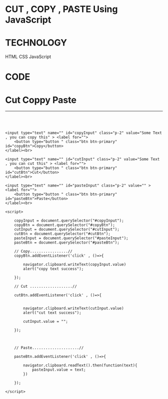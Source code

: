 # CUT , COPY , PASTE  Using  JavaScript

# TECHNOLOGY 
  HTML
  CSS
  JavaScript

# CODE
<!DOCTYPE html>
<html lang="en">
<head>
    <meta charset="UTF-8">
    <meta http-equiv="X-UA-Compatible" content="IE=edge">
    <meta name="viewport" content="width=device-width, initial-scale=1.0">
    <title>Document</title>
    <link href="https://cdn.jsdelivr.net/npm/bootstrap@5.3.0-alpha1/dist/css/bootstrap.min.css" rel="stylesheet" integrity="sha384-GLhlTQ8iRABdZLl6O3oVMWSktQOp6b7In1Zl3/Jr59b6EGGoI1aFkw7cmDA6j6gD" crossorigin="anonymous">
    <script src="https://cdn.jsdelivr.net/npm/bootstrap@5.3.0-alpha1/dist/js/bootstrap.bundle.min.js" integrity="sha384-w76AqPfDkMBDXo30jS1Sgez6pr3x5MlQ1ZAGC+nuZB+EYdgRZgiwxhTBTkF7CXvN" crossorigin="anonymous"></script>
</head>
<body>
    

<div class="container">
    <h1 class="text-center">Cut Coppy Paste</h1><hr><br><br>

    <input type="text" name="" id="copyInput" class="p-2" value="Some Text , you can copy this" > <label for=""> 
        <button type="button " class="btn btn-primary" id="copyBtn">Copy</button>
    </label><br>

    <input type="text" name="" id="cutInput" class="p-2" value="Some Text , you can cut this" > <label for=""> 
        <button type="button " class="btn btn-primary" id="cutBtn">Cut</button>
    </label><br>

    <input type="text" name="" id="pasteInput" class="p-2" value="" > <label for=""> 
        <button type="button " class="btn btn-primary" id="pasteBtn">Paste</button>
    </label><br>

</div>


    <script>

        copyInput = document.querySelector("#copyInput");        
        copyBtn = document.querySelector("#copyBtn");
        cutInput = document.querySelector("#cutInput");
        cutBtn = document.querySelector("#cutBtn");
        pasteInput = document.querySelector("#pasteInput");
        pasteBtn = document.querySelector("#pasteBtn");

        // Copy.................//
        copyBtn.addEventListener('click' , ()=>{

            navigator.clipboard.writeText(copyInput.value)
            alert("copy text success");

        });
        
        // Cut ...................//

        cutBtn.addEventListener('click' , ()=>{

            
            navigator.clipboard.writeText(cutInput.value)
            alert("cut text success");

            cutInput.value = "";
           
        });



        // Paste.....................//

        pasteBtn.addEventListener('click' , ()=>{
 
            navigator.clipboard.readText().then(function(text){
                pasteInput.value = text;
            })
            
        });

    </script>
</body>
</html>
